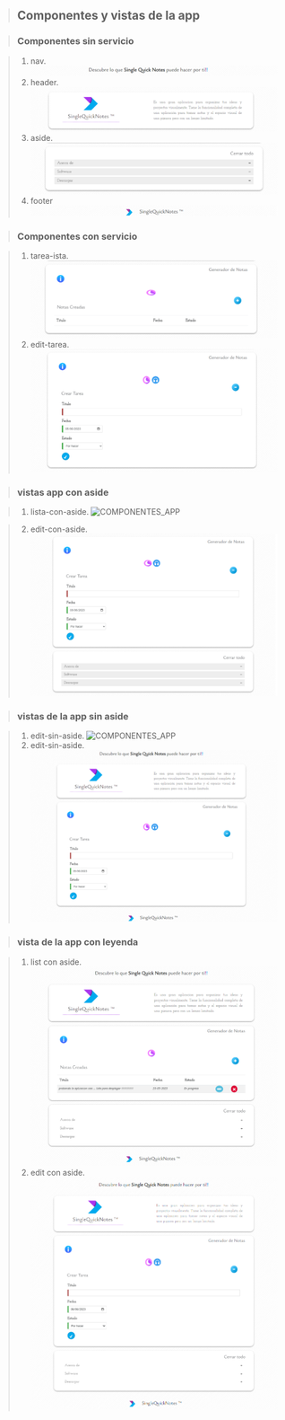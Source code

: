
> ## Componentes y vistas de la app

> ### Componentes sin servicio 

> 1.   nav.
> ![COMPONENTES_APP](/README/Resources/img/nav.png)
> 2.   header.
> ![COMPONENTES_APP](/README/Resources/img/header.png)
> 3.   aside.
>![COMPONENTESS_APP](/README/Resources/img/aside.png)
> 4.   footer 
>![COMPONENTES_APP](/README/Resources/img/footer.png)

> ### Componentes con servicio

> 1.   tarea-ista.
> ![COMPONENTES_APP](/README/Resources/img/lista.png)
> 2.   edit-tarea.
> ![COMPONENTES_APP](/README/Resources/img/edit-sin-aside.png)

> ### vistas app con aside

> 1.  lista-con-aside.
> ![COMPONENTES_APP](/README/Resources/img/lista-con-aside)

> 2.  edit-con-aside.
> ![COMPONENTES_APP](/README/Resources/img/edit-con-aside.png)

> ### vistas de la app sin aside

> 1.  edit-sin-aside.
> ![COMPONENTES_APP](/README/Resources/img/)
> 2.  edit-sin-aside.
> ![COMPONENTES_APP](/README/Resources/img/edit.png)

> ### vista de la app con leyenda

> 1.  list con aside.
> ![COMPONENTES_APP](/README/Resources/img/lista-con-asie-y-header.png)
> 1.  edit con aside.
> ![COMPONENTES_APP](/README/Resources/img/editar-tarea-con-asie-y-header.png)